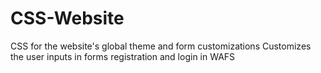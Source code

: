 # CSS-Website
CSS for the website's global theme and form customizations
Customizes the user inputs in forms registration and login in WAFS
